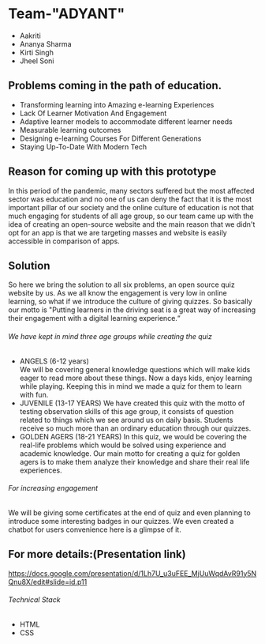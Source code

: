 # Team-"ADYANT"
- Aakriti
- Ananya Sharma
- Kirti Singh
- Jheel Soni

## Problems coming in the path of education.

- Transforming learning into Amazing e-learning Experiences
- Lack Of Learner Motivation And Engagement
- Adaptive learner models to accommodate different learner needs
- Measurable learning outcomes
- Designing e-learning Courses For Different Generations
- Staying Up-To-Date With Modern Tech

## Reason for coming up with this prototype

In this period of the pandemic, many sectors suffered but the most affected sector was education and no one of us can deny the fact that it is the most important pillar of our society and the online culture of education is not that much engaging for students of all age group, so our team came up with the idea of creating an open-source website and the main reason that we didn't opt for an app is that  we are targeting masses and website is easily accessible in comparison of apps. 

## Solution
So here we bring the solution to all six problems,  an open source quiz website by us. As we all know the engagement is very low in online learning, so what if we introduce the culture of giving quizzes. So basically our motto is "Putting learners in the driving seat is a great way of increasing their engagement with a digital learning experience.“

###### We have kept in mind three age groups while creating the quiz
- ANGELS (6-12 years)  
We will be covering general knowledge questions which will make kids eager to read more about these things. Now a days kids, enjoy learning while playing. Keeping this in mind we made a quiz for them to learn with fun.
- JUVENILE (13-17 YEARS)
We have created this quiz with the motto of testing observation skills of this age group, it consists of question related to things which we see around us on daily basis. Students receive so much more than an ordinary education through our quizzes.
- GOLDEN AGERS (18-21 YEARS)
In this quiz, we would be covering the real-life problems which would be solved using experience and academic knowledge. Our main motto for creating a quiz for golden agers is to make them analyze their knowledge and share their real life experiences. 

###### For increasing engagement
We will be giving some certificates at the end of quiz and even planning to introduce some interesting badges in our quizzes.
We even created a chatbot for users convenience here is a glimpse of it.

## For more details:(Presentation link)
https://docs.google.com/presentation/d/1Lh7U_u3uFEE_MjUuWqdAvR91y5NQnu8X/edit#slide=id.p11

###### Technical Stack
- HTML
- CSS
